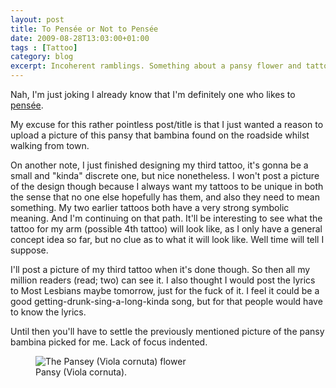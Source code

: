 ```yaml
---
layout: post
title: To Pensée or Not to Pensée
date: 2009-08-28T13:03:00+01:00
tags : [Tattoo]
category: blog
excerpt: Incoherent ramblings. Something about a pansy flower and tattoos.
---
```

Nah, I'm just joking I already know that I'm definitely one who likes to [pensée][wiki].

My excuse for this rather pointless post/title is that I just wanted a reason to upload a picture of this pansy that bambina found on the roadside whilst walking from town.

On another note, I just finished designing my third tattoo, it's gonna be a small and "kinda" discrete one, but nice nonetheless. I won't post a picture of the design though because I always want my tattoos to be unique in both the sense that no one else hopefully has them, and also they need to mean something. My two earlier tattoos both have a very strong symbolic meaning. And I'm continuing on that path. It'll be interesting to see what the tattoo for my arm (possible 4th tattoo) will look like, as I only have a general concept idea so far, but no clue as to what it will look like. Well time will tell I suppose.

I'll post a picture of my third tattoo when it's done though. So then all my million readers (read; two) can see it. I also thought I would post the lyrics to Most Lesbians maybe tomorrow, just for the fuck of it. I feel it could be a good getting-drunk-sing-a-long-kinda song, but for that people would have to know the lyrics.

Until then you'll have to settle the previously mentioned picture of the pansy bambina picked for me. Lack of focus indented.

<div>
<figure>
	<img src="../../../../assets/posts/2009/august/to-pensee-or-not-to-pensee/Untitled-5.jpg" alt="The Pansey (Viola cornuta) flower">
	<figcaption>Pansy (Viola cornuta).</figcaption>
</figure>
</div>

[wiki]: http://en.wikipedia.org/wiki/Pansy#Name_origin_and_significance